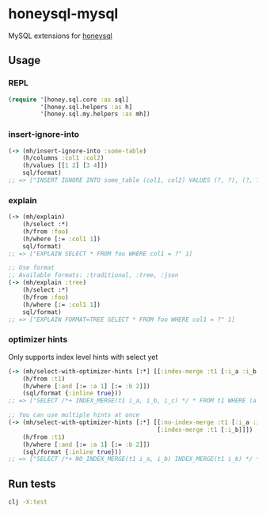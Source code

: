 # honeysql-mysql
MySQL extensions for [honeysql](https://github.com/seancorfield/honeysql)

## Usage
### REPL
```clj
(require '[honey.sql.core :as sql]
         '[honey.sql.helpers :as h]
         '[honey.sql.my.helpers :as mh])
```

### insert-ignore-into
```clojure
(-> (mh/insert-ignore-into :some-table)
    (h/columns :col1 :col2)
    (h/values [[1 2] [3 4]])
    sql/format)
;; => ["INSERT IGNORE INTO some_table (col1, col2) VALUES (?, ?), (?, ?)" 1 2 3 4]
```

### explain
```clojure
(-> (mh/explain)
    (h/select :*)
    (h/from :foo)
    (h/where [:= :col1 1])
    sql/format)
;; => ["EXPLAIN SELECT * FROM foo WHERE col1 = ?" 1]

;; Use format
;; Available formats: :traditional, :tree, :json
(-> (mh/explain :tree)
    (h/select :*)
    (h/from :foo)
    (h/where [:= :col1 1])
    sql/format)
;; => ["EXPLAIN FORMAT=TREE SELECT * FROM foo WHERE col1 = ?" 1]
```

### optimizer hints
Only supports index level hints with select yet

```clojure
(-> (mh/select-with-optimizer-hints [:*] [[:index-merge :t1 [:i_a :i_b :i_c]]])
    (h/from :t1)
    (h/where [:and [:= :a 1] [:= :b 2]])
    (sql/format {:inline true}))
;; => ["SELECT /*+ INDEX_MERGE(t1 i_a, i_b, i_c) */ * FROM t1 WHERE (a = 1) AND (b = 2)"]

;; You can use multiple hints at once
(-> (mh/select-with-optimizer-hints [:*] [[:no-index-merge :t1 [:i_a :i_b]]
                                          [:index-merge :t1 [:i_b]]])
    (h/from :t1)
    (h/where [:and [:= :a 1] [:= :b 2]])
    (sql/format {:inline true}))
;; => ["SELECT /*+ NO_INDEX_MERGE(t1 i_a, i_b) INDEX_MERGE(t1 i_b) */ * FROM t1 WHERE (a = 1) AND (b = 2)"]
```

## Run tests
```bash
clj -X:test
```
